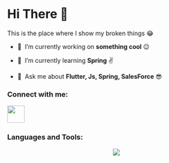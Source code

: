 <h1>Hi There 👋</h1>

This is the place where I show my broken things 😂

- 🔭 &nbsp;I’m currently working on **something cool** 😉

- 🌱 &nbsp;I’m currently learning **Spring** ✌️

- 💬 &nbsp;Ask me about **Flutter, Js, Spring, SalesForce** 😎

<h3 align="left">Connect with me:</h3>
<p align="left">
<a href="https://linkedin.com/in/https://www.linkedin.com/in/ranjith-murthi/" target="blank"><img  src="https://skillicons.dev/icons?i=linkedin" height=40 /></a>
</p>
  
<h3 align="left">Languages and Tools:</h3>
<p align="center">
  <a href="https://skillicons.dev">
    <img src="https://skillicons.dev/icons?i=java,dart,js,py,spring,flask,hibernate,flutter,angular,mongodb,mysql,firebase,git,maven,docker,vscode," />
  </a>
</p>
<br/>

<!-- 📊 &nbsp;**This week I spent my time on**
![Wwakatime stats](https://github-readme-stats-taupe-two.vercel.app/api/wakatime?username=ranjithran&hide_title=true&hide_border=true&langs_count=5&bg_color=00000000&text_color=777) -->
